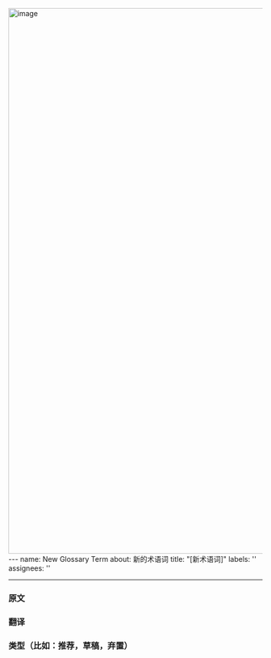 <img width="1844" height="1080" alt="image" src="https://github.com/user-attachments/assets/6fe9f611-04aa-4ed2-991a-622c053ab69a" />---
name: New Glossary Term
about: 新的术语词
title: "[新术语词]"
labels: ''
assignees: ''

---

### 原文

### 翻译

### 类型（比如：推荐，草稿，弃置）
